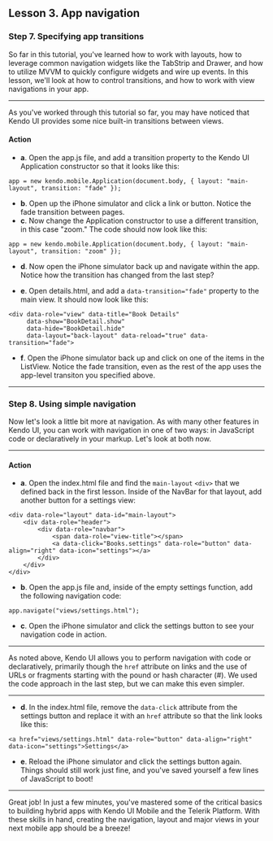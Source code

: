 ## Lesson 3. App navigation

### Step 7. Specifying app transitions

So far in this tutorial, you've learned how to work with layouts, how to leverage common navigation widgets like the TabStrip and Drawer, and how to utilize MVVM to quickly configure widgets and wire up events. In this lesson, we'll look at how to control transitions, and how to work with view navigations in your app.

<hr data-action="start" />

As you've worked through this tutorial so far, you may have noticed that Kendo UI provides some nice built-in transitions between views.

#### Action

* **a**. Open the app.js file, and add a transition property to the Kendo UI Application constructor so that it looks like this:
```
app = new kendo.mobile.Application(document.body, { layout: "main-layout", transition: "fade" });
```

* **b**. Open up the iPhone simulator and click a link or button. Notice the fade transition between pages.
* **c**. Now change the Application constructor to use a different transition, in this case "zoom." The code should now look like this:
```
app = new kendo.mobile.Application(document.body, { layout: "main-layout", transition: "zoom" });
```

* **d**. Now open the iPhone simulator back up and navigate within the app. Notice how the transition has changed from the last step?

* **e**. Open details.html, and add a `data-transition="fade"` property to the main view. It should now look like this:
```
<div data-role="view" data-title="Book Details" 
     data-show="BookDetail.show"
     data-hide="BookDetail.hide"
     data-layout="back-layout" data-reload="true" data-transition="fade">
```

* **f**. Open the iPhone simulator back up and click on one of the items in the ListView. Notice the fade transition, even as the rest of the app uses the app-level transiton you specified above.

<hr data-action="end" />

### Step 8. Using simple navigation

Now let's look a little bit more at navigation. As with many other features in Kendo UI, you can work with navigation in one of two ways: in JavaScript code or declaratively in your markup. Let's look at both now.

<hr data-action="start" />

#### Action

* **a**. Open the index.html file and find the `main-layout` `<div>` that we defined back in the first lesson. Inside of the NavBar for that layout, add another button for a settings view:
```
<div data-role="layout" data-id="main-layout">
    <div data-role="header">
        <div data-role="navbar">
            <span data-role="view-title"></span>
            <a data-click="Books.settings" data-role="button" data-align="right" data-icon="settings"></a>
        </div>
    </div>
</div>
```

* **b**. Open the app.js file and, inside of the empty settings function, add the following navigation code:
```
app.navigate("views/settings.html");
```

* **c**. Open the iPhone simulator and click the settings button to see your navigation code in action. 

<hr data-action="end" />

As noted above, Kendo UI allows you to perform navigation with code or declaratively, primarily though the `href` attribute on links and the use of URLs or fragments starting with the pound or hash character (#). We used the code approach in the last step, but we can make this even simpler.

<hr data-action="start" />

* **d**. In the index.html file, remove the `data-click` attribute from the settings button and replace it with an `href` attribute so that the link looks like this:
```
<a href="views/settings.html" data-role="button" data-align="right" data-icon="settings">Settings</a>
```
* **e**. Reload the iPhone simulator and click the settings button again. Things should still work just fine, and you've saved yourself a few lines of JavaScript to boot!

<hr data-action="end" />

Great job! In just a few minutes, you've mastered some of the critical basics to building hybrid apps with Kendo UI Mobile and the Telerik Platform. With these skills in hand, creating the navigation, layout and major views in your next mobile app should be a breeze!
